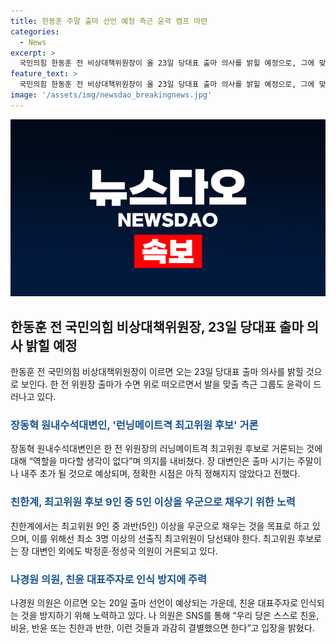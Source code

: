 ```yaml
---
title: 한동훈 주말 출마 선언 예정 측근 윤곽 캠프 마련
categories:
  - News
excerpt: >
  국민의힘 한동훈 전 비상대책위원장이 올 23일 당대표 출마 의사를 밝힐 예정으로, 그에 맞는 후보로는 장동혁 원내수석대변인 등이 거론되고 있다. 한 전 위원장은 앞으로의 정치 복귀를 염두에 두고 있으며, 친한 그룹인 최고위원 후보들의 활동도 활발해지고 있다. 최고위원 후보로는 장 대변인 외에도 박정훈·정성국 의원이 거론되고 있으며, 당원투표 비중이 높은 전당대회 특성상 영남 표심을 염두에 두는 의견도 나오고 있다. 이에 대해 친한계에서는 해당 인원들의 조직력과 인지도 측면에서 경쟁이 예상된다고 밝혔다.
feature_text: >
  국민의힘 한동훈 전 비상대책위원장이 올 23일 당대표 출마 의사를 밝힐 예정으로, 그에 맞는 후보로는 장동혁 원내수석대변인 등이 거론되고 있다. 한 전 위원장은 앞으로의 정치 복귀를 염두에 두고 있으며, 친한 그룹인 최고위원 후보들의 활동도 활발해지고 있다. 최고위원 후보로는 장 대변인 외에도 박정훈·정성국 의원이 거론되고 있으며, 당원투표 비중이 높은 전당대회 특성상 영남 표심을 염두에 두는 의견도 나오고 있다. 이에 대해 친한계에서는 해당 인원들의 조직력과 인지도 측면에서 경쟁이 예상된다고 밝혔다.
image: '/assets/img/newsdao_breakingnews.jpg'
---
```


<p><img src="/assets/img/newsdao_breakingnews.jpg" alt="firstkoreanews 속보" /></p>

<h2 data-ke-size="size26">한동훈 전 국민의힘 비상대책위원장, 23일 당대표 출마 의사 밝힐 예정</h2>

<p data-ke-size="size16">한동훈 전 국민의힘 비상대책위원장이 이르면 오는 23일 당대표 출마 의사를 밝힐 것으로 보인다. 한 전 위원장 출마가 수면 위로 떠오르면서 발을 맞출 측근 그룹도 윤곽이 드러나고 있다.</p>

<h3><b><span style="color: #1a5490;">장동혁 원내수석대변인, '런닝메이트격 최고위원 후보' 거론</span></b></h3>

<p data-ke-size="size16">장동혁 원내수석대변인은 한 전 위원장의 러닝메이트격 최고위원 후보로 거론되는 것에 대해 “역할을 마다할 생각이 없다”며 의지를 내비쳤다. 장 대변인은 출마 시기는 주말이나 내주 초가 될 것으로 예상되며, 정확한 시점은 아직 정해지지 않았다고 전했다.</p>

<h3><b><span style="color: #1a5490;">친한계, 최고위원 후보 9인 중 5인 이상을 우군으로 채우기 위한 노력</span></b></h3>

<p data-ke-size="size16">친한계에서는 최고위원 9인 중 과반(5인) 이상을 우군으로 채우는 것을 목표로 하고 있으며, 이를 위해선 최소 3명 이상의 선출직 최고위원이 당선돼야 한다. 최고위원 후보로는 장 대변인 외에도 박정훈·정성국 의원이 거론되고 있다.</p>

<h3><b><span style="color: #1a5490;">나경원 의원, 친윤 대표주자로 인식 방지에 주력</span></b></h3>

<p data-ke-size="size16">나경원 의원은 이르면 오는 20일 출마 선언이 예상되는 가운데, 친윤 대표주자로 인식되는 것을 방지하기 위해 노력하고 있다. 나 의원은 SNS를 통해 “우리 당은 스스로 친윤, 비윤, 반윤 또는 친한과 반한, 이런 것들과 과감히 결별했으면 한다”고 입장을 밝혔다.</p>

